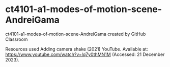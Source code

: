 # ct4101-a1-modes-of-motion-scene-AndreiGama
ct4101-a1-modes-of-motion-scene-AndreiGama created by GitHub Classroom

Resources used
Adding camera shake (2021) YouTube. Available at: https://www.youtube.com/watch?v=lq7y0thMN1M (Accessed: 21 December 2023). 
